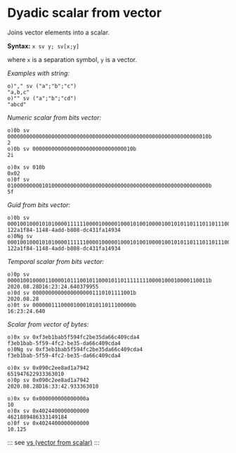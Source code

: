 # Dyadic scalar from vector

Joins vector elements into a scalar.

**Syntax:** ``x sv y; sv[x;y]``

where `x` is a separation symbol, `y` is a vector.

_Examples with string:_

```o
o)"," sv ("a";"b";"c")
"a,b,c"
o)"" sv ("a";"b";"cd")
"abcd"
```

_Numeric scalar from bits vector:_

```o
o)0b sv 0000000000000000000000000000000000000000000000000000000000000010b
2
o)0b sv 00000000000000000000000000000010b
2i

o)0x sv 010b
0x02
o)0f sv 0100000000010100000000000000000000000000000000000000000000000000b
5f
```

_Guid from bits vector:_

```o
o)0b sv 00010010001010100001111110000100000100010100100001001010110111011011100000001000110111000100001100011111101000010100100100110100b
122a1f84-1148-4add-b808-dc431fa14934
o)0Ng sv 00010010001010100001111110000100000100010100100001001010110111011011100000001000110111000100001100011111101000010100100100110100b
122a1f84-1148-4add-b808-dc431fa14934
```

_Temporal scalar from bits vector:_

```o
o)0p sv 0000100100001100001011100101100010110111111110000100010000110011b
2020.08.28D16:23:24.640379955
o)0d sv 00000000000000000001110101111001b
2020.08.28
o)0t sv 00000011100001000101011011100000b
16:23:24.640
```

_Scalar from vector of bytes:_

```o
o)0x sv 0xf3eb1bab5f594fc2be35da66c409cda4
f3eb1bab-5f59-4fc2-be35-da66c409cda4
o)0Ng sv 0xf3eb1bab5f594fc2be35da66c409cda4
f3eb1bab-5f59-4fc2-be35-da66c409cda4

o)0x sv 0x090c2ee8ad1a7942
651947622933363010
o)0p sv 0x090c2ee8ad1a7942
2020.08.28D16:33:42.933363010

o)0x sv 0x000000000000000a
10
o)0x sv 0x4024400000000000
4621889486333149184
o)0f sv 0x4024400000000000
10.125
```

::: see
[vs (vector from scalar)](/verbs/other/vs.md)
:::
